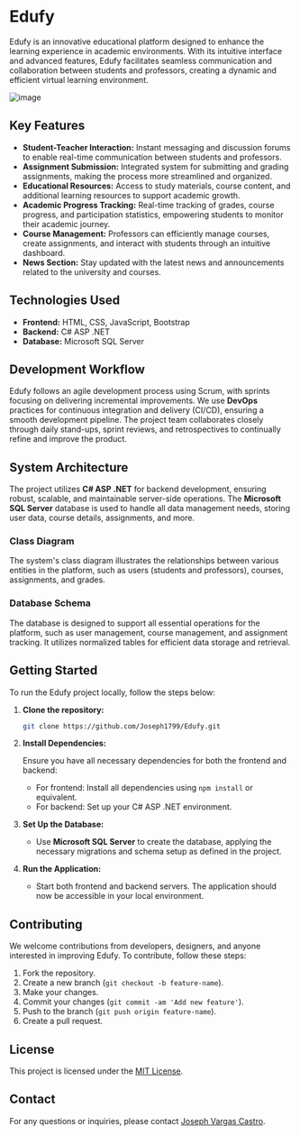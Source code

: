 # Edufy

Edufy is an innovative educational platform designed to enhance the learning experience in academic environments. With its intuitive interface and advanced features, Edufy facilitates seamless communication and collaboration between students and professors, creating a dynamic and efficient virtual learning environment.

![image](https://github.com/user-attachments/assets/8178b98e-cf88-4949-b834-eaaeb14ded2a)


## Key Features

- **Student-Teacher Interaction:** Instant messaging and discussion forums to enable real-time communication between students and professors.
- **Assignment Submission:** Integrated system for submitting and grading assignments, making the process more streamlined and organized.
- **Educational Resources:** Access to study materials, course content, and additional learning resources to support academic growth.
- **Academic Progress Tracking:** Real-time tracking of grades, course progress, and participation statistics, empowering students to monitor their academic journey.
- **Course Management:** Professors can efficiently manage courses, create assignments, and interact with students through an intuitive dashboard.
- **News Section:** Stay updated with the latest news and announcements related to the university and courses.

## Technologies Used

- **Frontend:** HTML, CSS, JavaScript, Bootstrap
- **Backend:** C# ASP .NET
- **Database:** Microsoft SQL Server

## Development Workflow

Edufy follows an agile development process using Scrum, with sprints focusing on delivering incremental improvements. We use **DevOps** practices for continuous integration and delivery (CI/CD), ensuring a smooth development pipeline. The project team collaborates closely through daily stand-ups, sprint reviews, and retrospectives to continually refine and improve the product.

## System Architecture

The project utilizes **C# ASP .NET** for backend development, ensuring robust, scalable, and maintainable server-side operations. The **Microsoft SQL Server** database is used to handle all data management needs, storing user data, course details, assignments, and more.

### Class Diagram

The system's class diagram illustrates the relationships between various entities in the platform, such as users (students and professors), courses, assignments, and grades.

### Database Schema

The database is designed to support all essential operations for the platform, such as user management, course management, and assignment tracking. It utilizes normalized tables for efficient data storage and retrieval.

## Getting Started

To run the Edufy project locally, follow the steps below:

1. **Clone the repository:**

   ```bash
   git clone https://github.com/Joseph1799/Edufy.git
   ```

2. **Install Dependencies:**

   Ensure you have all necessary dependencies for both the frontend and backend:
   - For frontend: Install all dependencies using `npm install` or equivalent.
   - For backend: Set up your C# ASP .NET environment.

3. **Set Up the Database:**

   - Use **Microsoft SQL Server** to create the database, applying the necessary migrations and schema setup as defined in the project.

4. **Run the Application:**

   - Start both frontend and backend servers. The application should now be accessible in your local environment.

## Contributing

We welcome contributions from developers, designers, and anyone interested in improving Edufy. To contribute, follow these steps:

1. Fork the repository.
2. Create a new branch (`git checkout -b feature-name`).
3. Make your changes.
4. Commit your changes (`git commit -am 'Add new feature'`).
5. Push to the branch (`git push origin feature-name`).
6. Create a pull request.

## License

This project is licensed under the [MIT License](https://opensource.org/licenses/MIT).

## Contact

For any questions or inquiries, please contact [Joseph Vargas Castro](mailto:joseph1799us@gmail.com).

